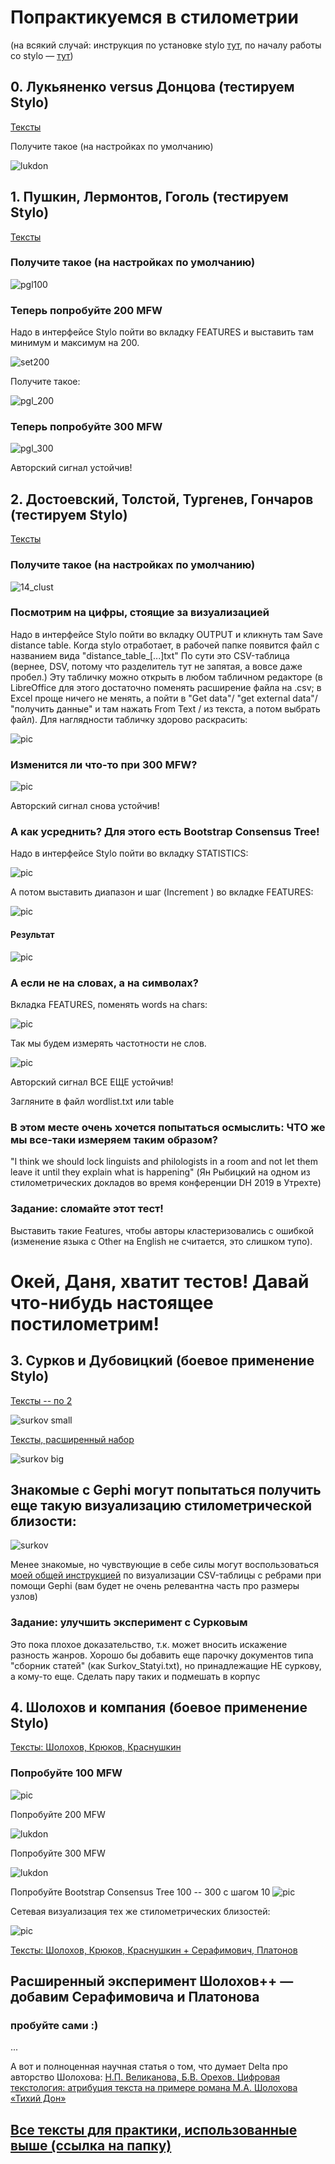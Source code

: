 # Попрактикуемся в стилометрии

(на всякий случай: инструкция по установке stylo [тут](https://docs.google.com/document/d/1WyUeY6Qi7rlNRg73Bmo0FSPH3dwGjSxzS1SAi0D3uqw/edit?usp=sharing), по началу работы со stylo — [тут](https://docs.google.com/document/d/19vcol7KV80U4LnzpUVgi8DiTOmEUg6BOqp-vSddCUOo/edit?usp=sharing))

## 0. Лукьяненко versus Донцова (тестируем Stylo)

[Тексты](stylometry_texts/0_Лукьяненко%20Донцова.zip)

Получите такое (на настройках по умолчанию)

![lukdon](pics/lukdon_ca.png)

## 1. Пушкин, Лермонтов, Гоголь (тестируем Stylo)

[Тексты](stylometry_texts/1_pushkin_lermontov_gogol.zip)

### Получите такое (на настройках по умолчанию)

![pgl100](pics/pgl_100.png)

### Теперь попробуйте 200 MFW

Надо в интерфейсе Stylo пойти во вкладку FEATURES и выставить там минимум и максимум на 200.

![set200](pics/set200mfw.png)

Получите такое:

![pgl_200](pics/pgl_200.png)

### Теперь попробуйте 300 MFW

![pgl_300](pics/pgl_300.png)

Авторский сигнал устойчив!  

## 2. Достоевский, Толстой, Тургенев, Гончаров (тестируем Stylo)

[Тексты](stylometry_texts/2_fourteen_russian_novels.zip)

### Получите такое (на настройках по умолчанию) 

![14_clust](pics/14_clust.png)

### Посмотрим на цифры, стоящие за визуализацией

Надо в интерфейсе Stylo пойти во вкладку OUTPUT и кликнуть там Save distance table.
Когда stylo отработает, в рабочей папке появится файл с названием вида "distance_table_[...]txt" 
По сути это CSV-таблица (вернее, DSV, потому что разделитель тут не запятая, а вовсе даже пробел.) 
Эту табличку можно открыть в любом табличном редакторе (в LibreOffice для этого достаточно поменять расширение файла на .csv; в Excel проще ничего не менять, а пойти в "Get data"/ "get external data"/ "получить данные" и там нажать From Text / из текста, а потом выбрать файл). 
Для наглядности табличку здорово раскрасить:

![pic](pics/distances_14.png)

###  Изменится ли что-то при 300 MFW?

![pic](pics/14_clust_300.png)

Авторский сигнал снова устойчив!

###  А как усреднить? Для этого есть Bootstrap Consensus Tree!

Надо в интерфейсе Stylo пойти во вкладку STATISTICS:

![pic](pics/switch2bootstrap.png)

А потом выставить диапазон и шаг (Increment ) во вкладкe FEATURES:

![pic](pics/increment4boot.png)

#### Результат

![pic](pics/bootstrap14.png)

### А если не на словах, а на символах? 

Вкладка FEATURES, поменять words на chars:

![pic](pics/words2chars.png)


Так мы будем измерять частотности не слов. 

![pic](pics/14_clust_100_chars.png)

Авторский сигнал ВСЕ ЕЩЕ устойчив! 

Загляните в файл wordlist.txt или table 

### В этом месте очень хочется попытаться осмыслить: ЧТО же мы все-таки измеряем таким образом?

"I think we should lock linguists and philologists in a room and not let them leave it until they explain what is happening" (Ян Рыбицкий на одном из стилометрических докладов во время конференции DH 2019 в Утрехте)


### Задание: сломайте этот тест!

Выставить такие Features, чтобы авторы кластеризовались с ошибкой (изменение языка с Other на English не считается, это слишком тупо).



# Окей, Даня, хватит тестов! Давай что-нибудь настоящее постилометрим!



## 3. Сурков и Дубовицкий (боевое применение  Stylo)

[Тексты -- по 2](stylometry_texts/3_surkov.zip)

![surkov small](pics/surkov_2_each.png)

[Тексты, расширенный набор](stylometry_texts/4_surkov_extended.zip)

![surkov big](pics/surkov_big.png)

## Знакомые с Gephi могут попытаться получить еще такую визуализацию стилометрической близости:

![surkov](pics/surkov_network.png)

Менее знакомые, но чувствующие в себе силы могут воспользоваться [моей общей инструкцией](https://docs.google.com/document/d/1w3hWna5_BF60jxLf7Tn_sv6GyOCkYJ9ad4kQFU9mWLg/edit?usp=sharing) по визуализации CSV-таблицы с ребрами при помощи Gephi (вам будет не очень релевантна часть про размеры узлов)


### Задание: улучшить эксперимент с Сурковым

Это пока плохое доказательство, т.к. может вносить искажение разность жанров. Хорошо бы добавить еще парочку документов типа "сборник статей" (как Surkov_Statyi.txt), но принадлежащие НЕ суркову, а кому-то еще. Сделать пару таких и подмешать в корпус



## 4. Шолохов и компания (боевое применение  Stylo)

[Тексты: Шолохов, Крюков, Краснушкин](stylometry_texts/sholokhov.zip)

### Попробуйте 100 MFW

![pic](pics/sholokhov_small_100.png)


Попробуйте 200 MFW

![lukdon](pics/sholokhov_small_200.png)

Попробуйте 300 MFW

![lukdon](pics/sholokhov_small_300.png)

Попробуйте Bootstrap Consensus Tree 100 -- 300 с шагом 10
![pic](pics/sholokhov_small_bootstrap.png)

Сетевая визуализация тех же стилометрических близостей:

![pic](pics/sholokhov_small_network.png)

[Тексты: Шолохов, Крюков, Краснушкин + Серафимович, Платонов](stylometry_texts/sholokhov_extended.zip)

## Расширенный эксперимент Шолохов++ — добавим Серафимовича и Платонова 

### пробуйте сами :)

...

А вот и полноценная научная статья о том, что думает Delta про авторство Шолохова: 
[Н.П. Великанова, Б.В. Орехов. Цифровая текстология: атрибуция текста на примере романа М.А. Шолохова «Тихий Дон»](http://nevmenandr.net/personalia/QuietDon.pdf)


## [Все тексты для практики, использованные выше (ссылка на папку)](stylometry_texts)
